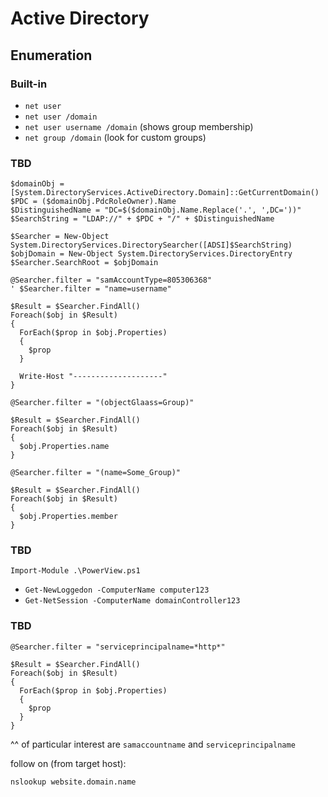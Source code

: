 # Active Directory

## Enumeration

### Built-in

* `net user`
* `net user /domain`
* `net user username /domain` (shows group membership)
* `net group /domain` (look for custom groups)

### TBD

```
$domainObj = [System.DirectoryServices.ActiveDirectory.Domain]::GetCurrentDomain()
$PDC = ($domainObj.PdcRoleOwner).Name
$DistinguishedName = "DC=$($domainObj.Name.Replace('.', ',DC='))"
$SearchString = "LDAP://" + $PDC + "/" + $DistinguishedName

$Searcher = New-Object System.DirectoryServices.DirectorySearcher([ADSI]$SearchString)
$objDomain = New-Object System.DirectoryServices.DirectoryEntry
$Searcher.SearchRoot = $objDomain
```

```
@Searcher.filter = "samAccountType=805306368"
' $Searcher.filter = "name=username"

$Result = $Searcher.FindAll()
Foreach($obj in $Result)
{
  ForEach($prop in $obj.Properties)
  {
    $prop
  }
  
  Write-Host "--------------------"
}
```

```
@Searcher.filter = "(objectGlaass=Group)"

$Result = $Searcher.FindAll()
Foreach($obj in $Result)
{
  $obj.Properties.name
}
```


```
@Searcher.filter = "(name=Some_Group)"

$Result = $Searcher.FindAll()
Foreach($obj in $Result)
{
  $obj.Properties.member
}
```
 
### TBD

`Import-Module .\PowerView.ps1`
* `Get-NewLoggedon -ComputerName computer123`
* `Get-NetSession -ComputerName domainController123`

### TBD

```
@Searcher.filter = "serviceprincipalname=*http*"

$Result = $Searcher.FindAll()
Foreach($obj in $Result)
{
  ForEach($prop in $obj.Properties)
  {
    $prop
  }
}
```
^^ of particular interest are `samaccountname` and `serviceprincipalname`

follow on (from target host):
```
nslookup website.domain.name
```

